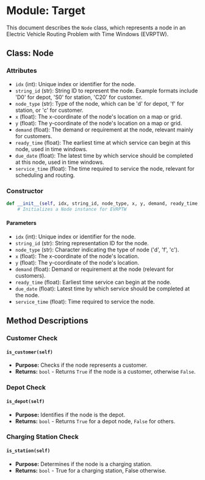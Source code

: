 # **Module: Target**

This document describes the `Node` class, which represents a node in an Electric Vehicle Routing Problem with Time Windows (EVRPTW).

## Class: Node

### Attributes

- `idx` (int): Unique index or identifier for the node.
- `string_id` (str): String ID to represent the node. Example formats include 'D0' for depot, 'S0' for station, 'C20' for customer.
- `node_type` (str): Type of the node, which can be 'd' for depot, 'f' for station, or 'c' for customer.
- `x` (float): The x-coordinate of the node's location on a map or grid.
- `y` (float): The y-coordinate of the node's location on a map or grid.
- `demand` (float): The demand or requirement at the node, relevant mainly for customers.
- `ready_time` (float): The earliest time at which service can begin at this node, used in time windows.
- `due_date` (float): The latest time by which service should be completed at this node, used in time windows.
- `service_time` (float): The time required to service the node, relevant for scheduling and routing.

### Constructor

```python
def __init__(self, idx, string_id, node_type, x, y, demand, ready_time, due_date, service_time):
    # Initializes a Node instance for EVRPTW
```

#### Parameters

- `idx` (int): Unique index or identifier for the node.
- `string_id` (str): String representation ID for the node.
- `node_type` (str): Character indicating the type of node ('d', 'f', 'c').
- `x` (float): The x-coordinate of the node's location.
- `y` (float): The y-coordinate of the node's location.
- `demand` (float): Demand or requirement at the node (relevant for customers).
- `ready_time` (float): Earliest time service can begin at the node.
- `due_date` (float): Latest time by which service should be completed at the node.
- `service_time` (float): Time required to service the node.

## Method Descriptions

### Customer Check

#### `is_customer(self)`

- **Purpose:** Checks if the node represents a customer.
- **Returns:** `bool` - Returns `True` if the node is a customer, otherwise `False`.

### Depot Check

#### `is_depot(self)`

- **Purpose:** Identifies if the node is the depot.
- **Returns:** `bool` - Returns `True` for a depot node, `False` for others.

### Charging Station Check

#### `is_station(self)`

- **Purpose:** Determines if the node is a charging station.
- **Returns:** `bool` - True for a charging station, False otherwise.